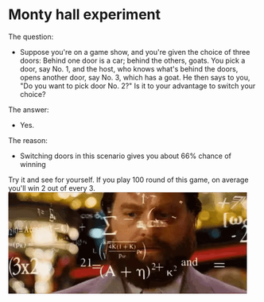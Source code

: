 # Monty hall experiment

The question:
- Suppose you're on a game show, and you're given the choice of three doors: Behind one door is a car; behind the others, goats. You pick a door, say No. 1, and the host, who knows what's behind the doors, opens another door, say No. 3, which has a goat. He then says to you, "Do you want to pick door No. 2?" Is it to your advantage to switch your choice?

The answer: 
- Yes.

The reason: 
- Switching doors in this scenario gives you about 66% chance of winning

Try it and see for yourself. If you play 100 round of this game, on average you'll win 2 out of every 3.
![](/public/assets/math.gif)
